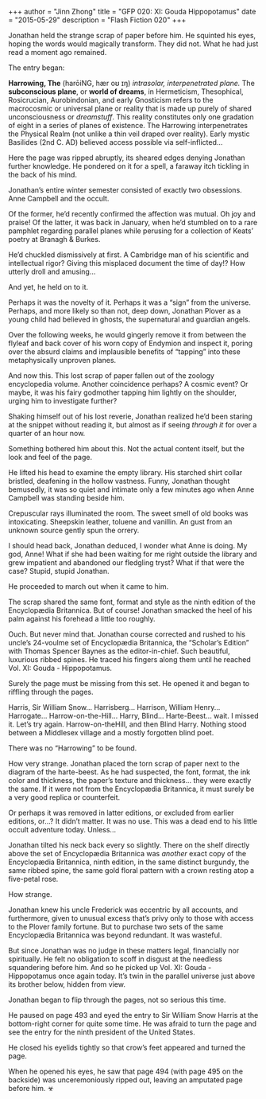 +++
author = "Jinn Zhong"
title = "GFP 020: XI: Gouda Hippopotamus"
date = "2015-05-29"
description = "Flash Fiction 020"
+++

Jonathan held the strange scrap of paper before him. He squinted his eyes, hoping the words would magically transform. They did not. What he had just read a moment ago remained.

The entry began:

**Harrowing, The** (harōiNG, hær oʊ ɪŋ) _intrasolar, interpenetrated plane._ The **subconscious plane**, or **world of dreams**, in Hermeticism, Thesophical, Rosicrucian, Aurobindonian, and early Gnosticism refers to the macrocosmic or universal plane or reality that is made up purely of shared unconsciousness or _dreamstuff_. This reality constitutes only one gradation of eight in a series of planes of existence. The Harrowing interpenetrates the Physical Realm (not unlike a thin veil draped over reality). Early mystic Basilides (2nd C. AD) believed access possible via self-inflicted... 

Here the page was ripped abruptly, its sheared edges denying Jonathan further knowledge. He pondered on it for a spell, a faraway itch tickling in the back of his mind. 

Jonathan’s entire winter semester consisted of exactly two obsessions. Anne Campbell and the occult. 

Of the former, he’d recently confirmed the affection was mutual. Oh joy and praise! Of the latter, it was back in January, when he’d stumbled on to a rare pamphlet regarding parallel planes while perusing for a collection of Keats’ poetry at Branagh & Burkes.

He’d chuckled dismissively at first. A Cambridge man of his scientific and intellectual rigor? Giving this misplaced document the time of day!? How utterly droll and amusing...

And yet, he held on to it.

Perhaps it was the novelty of it. Perhaps it was a “sign” from the universe. Perhaps, and more likely so than not, deep down, Jonathan Plover as a young child had believed in ghosts, the supernatural and guardian angels.

Over the following weeks, he would gingerly remove it from between the flyleaf and back cover of his worn copy of Endymion and inspect it, poring over the absurd claims and implausible benefits of “tapping” into these metaphysically unproven planes.

And now this. This lost scrap of paper fallen out of the zoology encyclopedia volume. Another coincidence perhaps? A cosmic event? Or maybe, it was his fairy godmother tapping him lightly on the shoulder, urging him to investigate further?

Shaking himself out of his lost reverie, Jonathan realized he’d been staring at the snippet without reading it, but almost as if seeing _through it_ for over a quarter of an hour now.

Something bothered him about this. Not the actual content itself, but the look and feel of the page.

He lifted his head to examine the empty library. His starched shirt collar bristled, deafening in the hollow vastness. Funny, Jonathan thought bemusedly, it was so quiet and intimate only a few minutes ago when Anne Campbell was standing beside him.

Crepuscular rays illuminated the room. The sweet smell of old books was intoxicating. Sheepskin leather, toluene and vanillin. An gust from an unknown source gently spun the orrery.

I should head back, Jonathan deduced, I wonder what Anne is doing. My god, Anne! What if she had been waiting for me right outside the library and grew impatient and abandoned our fledgling tryst? What if that were the case? Stupid, stupid Jonathan.

He proceeded to march out when it came to him. 

The scrap shared the same font, format and style as the ninth edition of the Encyclopædia Britannica. But of course! Jonathan smacked the heel of his palm against his forehead a little too roughly.

Ouch. But never mind that. Jonathan course corrected and rushed to his uncle’s 24-voulme set of Encyclopædia Britannica, the “Scholar’s Edition” with Thomas Spencer Baynes as the editor-in-chief. Such beautiful, luxurious ribbed spines. He traced his fingers along them until he reached Vol. XI: Gouda - Hippopotamus.

Surely the page must be missing from this set. He opened it and began to riffling through the pages.

Harris, Sir William Snow... Harrisberg... Harrison, William Henry... Harrogate... Harrow-on-the-Hill... Harry, Blind... Harte-Beest... wait. I missed it. Let’s try again. Harrow-on-theHill, and then Blind Harry. Nothing stood between a Middlesex village and a mostly forgotten blind poet. 

There was no “Harrowing” to be found.

How very strange. Jonathan placed the torn scrap of paper next to the diagram of the harte-beest. As he had suspected, the font, format, the ink color and thickness, the paper’s texture and thickness... they were exactly the same. If it were not from the Encyclopædia Britannica, it must surely be a very good replica or counterfeit.

Or perhaps it was removed in latter editions, or excluded from earlier editions, or...? It didn’t matter. It was no use. This was a dead end to his little occult adventure today. Unless...

Jonathan tilted his neck back every so slightly. There on the shelf directly above the set of Encyclopædia Britannica was _another_ exact copy of the Encyclopædia Britannica, ninth edition, in the same distinct burgundy, the same ribbed spine, the same gold floral pattern with a crown resting atop a five-petal rose.

How strange.

Jonathan knew his uncle Frederick was eccentric by all accounts, and furthermore, given to unusual excess that’s privy only to those with access to the Plover family fortune. But to purchase two sets of the same Encyclopædia Britannica was beyond redundant. It was wasteful.

But since Jonathan was no judge in these matters legal, financially nor spiritually. He felt no obligation to scoff in disgust at the needless squandering before him. And so he picked up Vol. XI: Gouda - Hippopotamus once again today. It’s twin in the parallel universe just above its brother below, hidden from view.

Jonathan began to flip through the pages, not so serious this time.

He paused on page 493 and eyed the entry to Sir William Snow Harris at the bottom-right corner for quite some time. He was afraid to turn the page and see the entry for the ninth president of the United States.

He closed his eyelids tightly so that crow’s feet appeared and turned the page.

When he opened his eyes, he saw that page 494 (with page 495 on the backside) was unceremoniously ripped out, leaving an amputated page before him. ☣
